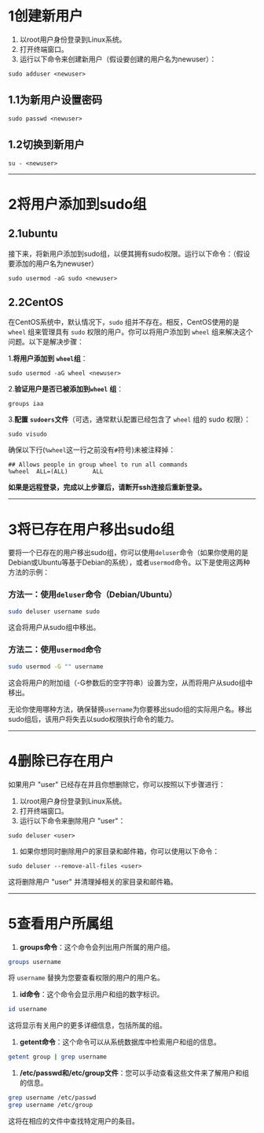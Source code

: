 # 1创建新用户

1. 以root用户身份登录到Linux系统。
2. 打开终端窗口。
3. 运行以下命令来创建新用户（假设要创建的用户名为newuser）：

```plain
sudo adduser <newuser>
```

## 1.1为新用户设置密码

```shell
sudo passwd <newuser>
```

## 1.2切换到新用户

```shell
su - <newuser>
```

---

# 2将用户添加到sudo组

## 2.1ubuntu

接下来，将新用户添加到sudo组，以便其拥有sudo权限。运行以下命令：（假设要添加的用户名为newuser）

```shell
sudo usermod -aG sudo <newuser>
```

## 2.2CentOS

在CentOS系统中，默认情况下，`sudo` 组并不存在。相反，CentOS使用的是 `wheel` 组来管理具有 `sudo` 权限的用户。你可以将用户添加到 `wheel` 组来解决这个问题。以下是解决步骤：

1.**将用户添加到** **​`wheel`​** **组**：

```shell
sudo usermod -aG wheel <newuser>
```

2.**验证用户是否已被添加到** **​`wheel`​** **组**：

```shell
groups iaa
```

3.**配置** **​`sudoers`​** **文件**（可选，通常默认配置已经包含了 `wheel` 组的 sudo 权限）：

```shell
sudo visudo
```

确保以下行(`%wheel`这一行之前没有`#`符号)未被注释掉：

```shell
## Allows people in group wheel to run all commands
%wheel  ALL=(ALL)       ALL
```

**如果是远程登录，完成以上步骤后，请断开ssh连接后重新登录。**

---

# 3将已存在用户移出sudo组

要将一个已存在的用户移出sudo组，你可以使用`deluser`命令（如果你使用的是Debian或Ubuntu等基于Debian的系统），或者`usermod`命令。以下是使用这两种方法的示例：

### 方法一：使用`deluser`命令（Debian/Ubuntu）

```bash
sudo deluser username sudo
```

这会将用户从sudo组中移出。

### 方法二：使用`usermod`命令

```bash
sudo usermod -G "" username
```

这会将用户的附加组（-G参数后的空字符串）设置为空，从而将用户从sudo组中移出。

无论你使用哪种方法，确保替换`username`为你要移出sudo组的实际用户名。移出sudo组后，该用户将失去以sudo权限执行命令的能力。

---

# 4删除已存在用户

如果用户 "user" 已经存在并且你想删除它，你可以按照以下步骤进行：

1. 以root用户身份登录到Linux系统。
2. 打开终端窗口。
3. 运行以下命令来删除用户 "user"：

```plain
sudo deluser <user>
```

1. 如果你想同时删除用户的家目录和邮件箱，你可以使用以下命令：

```plain
sudo deluser --remove-all-files <user>
```

这将删除用户 "user" 并清理掉相关的家目录和邮件箱。

---

# 5查看用户所属组

1. **groups命令**：这个命令会列出用户所属的用户组。

```bash
groups username
```

将 `username` 替换为您要查看权限的用户的用户名。

1. **id命令**：这个命令会显示用户和组的数字标识。

```bash
id username
```

这将显示有关用户的更多详细信息，包括所属的组。

1. **getent命令**：这个命令可以从系统数据库中检索用户和组的信息。

```bash
getent group | grep username 
```

1.  **/etc/passwd和/etc/group文件**：您可以手动查看这些文件来了解用户和组的信息。

```bash
grep username /etc/passwd
grep username /etc/group
```

这将在相应的文件中查找特定用户的条目。